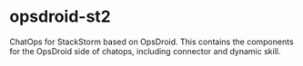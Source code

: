 # opsdroid-st2
ChatOps for StackStorm based on OpsDroid. This contains the components for the OpsDroid side of chatops, including connector and dynamic skill.
